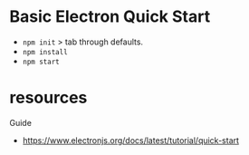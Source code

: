 # Basic Electron Quick Start

- `npm init` > tab through defaults.
- `npm install`
- `npm start`

# resources

Guide
- https://www.electronjs.org/docs/latest/tutorial/quick-start

